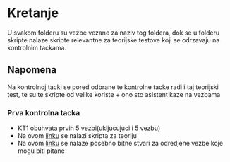 # Kretanje

U svakom folderu su vezbe vezane za naziv tog foldera, dok se u folderu skripte nalaze skripte relevantne za teorijske testove koji se odrzavaju na kontrolnim tackama.


## Napomena

Na kontrolnoj tacki se pored odbrane te kontrolne tacke radi i taj teorijski test, te su te skripte od velike koriste + ono sto asistent kaze na vezbama

### Prva kontrolna tacka

  - KT1 obuhvata prvih 5 vezbi(ukljucujuci i 5 vezbu)
  - Na ovom [linku](https://github.com/FTN-E2-materials/RacunarskaGrafika/blob/main/grafika%5B20-21%5D/vezbe/skripte/Skripta%20ve%C5%BEbe%201.pdf) se nalazi skripta za teoriju
  - Na ovom [linku](https://github.com/FTN-E2-materials/RacunarskaGrafika/tree/main/grafika%5B20-21%5D/vezbe) se nalaze posebno bitne stvari za odredjene vezbe koje mogu biti pitane

